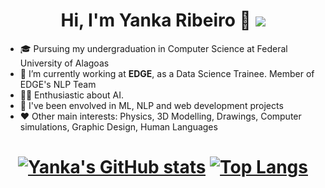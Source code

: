 <h1 align="center">Hi, I'm Yanka Ribeiro 👋 <a href="https://www.linkedin.com/in/yanka-ribeiro/">
        <img src="https://img.shields.io/badge/linkedin-%230077B5.svg?&logo=linkedin&logoColor=white"/></h1>

 </a>
 
- 🎓 Pursuing my undergraduation in Computer Science at Federal University of Alagoas
- 💼 I’m currently working at <b>EDGE</b>, as a Data Science Trainee. Member of EDGE's NLP Team
- 👨‍💻 Enthusiastic about AI.
- 🤝 I've been envolved in ML, NLP and web development projects
- ❤ Other main interests: Physics, 3D Modelling, Drawings, Computer simulations, Graphic Design, Human Languages

<h1 align='center'>
  
[![Yanka's GitHub stats](https://github-readme-stats.vercel.app/api?username=yrribeiro&count_private=true&show_icons=true&theme=dark)](https://github.com/anuraghazra/github-readme-stats) [![Top Langs](https://github-readme-stats.vercel.app/api/top-langs/?username=yrribeiro&theme=dark&langs_count=8&layout=compact)](https://github.com/anuraghazra/github-readme-stats)
  
</h1>
